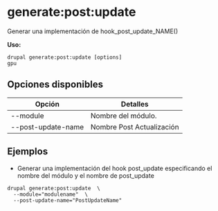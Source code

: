 # generate:post:update
Generar una implementación de hook_post_update_NAME()

**Uso:**
```
drupal generate:post:update [options]
gpu
```

## Opciones disponibles
Opción | Detalles
-------|-------------
--module | Nombre del módulo.
--post-update-name | Nombre Post Actualización

## Ejemplos
* Generar una implementación del hook post_update especificando el nombre del módulo y el nombre de post_update
```
drupal generate:post:update  \
  --module="modulename"  \
  --post-update-name="PostUpdateName"
```
